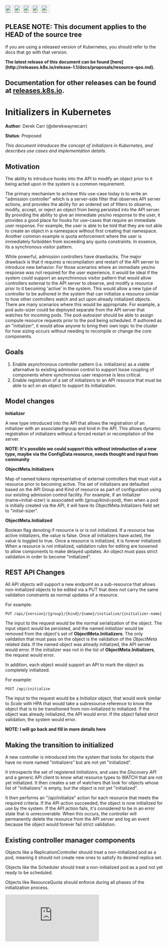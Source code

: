 <!-- BEGIN MUNGE: UNVERSIONED_WARNING -->

<!-- BEGIN STRIP_FOR_RELEASE -->

<img src="http://kubernetes.io/img/warning.png" alt="WARNING"
     width="25" height="25">
<img src="http://kubernetes.io/img/warning.png" alt="WARNING"
     width="25" height="25">
<img src="http://kubernetes.io/img/warning.png" alt="WARNING"
     width="25" height="25">
<img src="http://kubernetes.io/img/warning.png" alt="WARNING"
     width="25" height="25">
<img src="http://kubernetes.io/img/warning.png" alt="WARNING"
     width="25" height="25">

<h2>PLEASE NOTE: This document applies to the HEAD of the source tree</h2>

If you are using a released version of Kubernetes, you should
refer to the docs that go with that version.

<strong>
The latest release of this document can be found
[here](http://releases.k8s.io/release-1.1/docs/proposals/resource-qos.md).

Documentation for other releases can be found at
[releases.k8s.io](http://releases.k8s.io).
</strong>
--

<!-- END STRIP_FOR_RELEASE -->

<!-- END MUNGE: UNVERSIONED_WARNING -->

# Initializers in Kubernetes

**Author**: Derek Carr (@derekwaynecarr)

**Status**: Proposed

*This document introduces the concept of initializers in Kubernetes, and describes use cases and implementation details.*

## Motivation

The ability to introduce hooks into the API to modify an object prior to it being acted upon in the system is a common requirement.

The primary mechanism to achieve this use-case today is to write an "admission controller" which is a server-side filter that observes API server actions, and provides the ability for an ordered set of filters to observe, modify, accept, or reject an object from being persisted into the API server.  By providing the ability to give an immediate yes/no response to the user, it provides a good place for hooks for use-cases that require an immediate user response.  For example, the user is able to be told that they are not able to create an object in a namespace without first creating that namespace.  Another common example is quota enforcement where the user is immediately forbidden from exceeding any quota constraints.  In essence, its a synchronous visitor pattern.

While powerful, admission controllers have drawbacks.  The major drawback is that it requires a recompilation and restart of the API server to introduce new behavior.  For those scenarios where an immediate yes/no response was not required for the user experience, it would be ideal if the system could support an asynchronous visitor pattern that would allow controllers external to the API server to observe, and modify a resource prior to it becoming 'active' in the system.  This would allow a new type of controller to be authored in the system that can initialize a resource similar to how other controllers watch and act upon already initialized objects.  There are many scenarios where this would be appropriate.  For example, a pod auto-sizer could be deployed separate from the API server that watches for incoming pods.  The pod-autosizer should be able to assign compute resource requests prior to the pod being scheduled.  If authored as an "initializer", it would allow anyone to bring their own logic to the cluster for how sizing occurs without needing to recompile or change the core components.

## Goals

1. Enable asynchronous controller pattern (i.e. initializers) as a viable alternative to existing admission control to support loose coupling of components where synchronous user response is less critical.
2. Enable registration of a set of initializers to an API resource that must be able to act on an object to support its initialization.

## Model changes

**Initializer**

A new type introduced into the API that allows the registration of an initializer with an associated group and kind in the API.  This allows dynamic registration of initializers without a forced restart or recompilation of the server.

**NOTE: It's possible we could support this without introduction of a new type, maybe via the ConfigData resource, needs thought and input from community**

**ObjectMeta.Initializers**

Map of named tokens representative of external controllers that must visit a resource prior to becoming active. The set of initializers are defaulted based on the API Group and Kind of resource as part of configuration using our existing admission control facility.  For example, if an Initializer (name=initial-sizer) is associated with (group/kind=pod), then when a pod is initially created via the API, it will have its ObjectMeta.Initializers field set to "initial-sizer".

**ObjectMeta.Initialized**

Boolean flag denoting if resource is or is not initialized. If a resource has active initializers, the value is false. Once all initializers have acted, the value is toggled to true. Once a resource is initialized, it is forever initialized. When a resource is not initialized, validation rules for editing are loosened to allow components to make delayed updates. An object must pass strict validation in order to become "initialized".

## REST API Changes

All API objects will support a new endpoint as a sub-resource that allows non-initialized objects to be edited via a PUT that does not carry the same validation constraints as normal updates of a resource.

For example:

```PUT /api/{version}/{group}/{kind}/{name}/initialize/{initializer-name}```

The input to the request would be the normal serialization of the object.  The input object would be persisted, and the named *initializer* would be removed from the object's set of **ObjectMeta.Initializers**.  The only validation that must pass on the object is the validation of the *ObjectMeta* related data.  If the named object was already initialized, the API server would error.  If the initializer was not in the list of **ObjectMeta.Initializers**, the request would error.

In addition, each object would support an API to mark the object as completely initialized.

For example:

```POST /api/initialize```

The input to the request would be a *Initialize* object, that would work similar to *Scale* with HPA that would take a subresource reference to know the object that is to be transitioned from non-initialized to initialized.  If the object was already initialized,
the API would error.  If the object failed strict validation, the system would error.

**NOTE: I will go back and fill in more details here**

## Making the transition to initialized

A new controller is introduced into the system that looks for objects that have no more named "initializers" but are not yet "initialized".

It introspects the set of registered *Initializers*, and uses the *Discovery API* and a generic API client to know what resource types to WATCH that are not yet initialized.  It then creates a set of watchers that look for objects whose list of "initializers" is empty, but the object is not yet "initialized".

It then performs an "/api/initialize" action for each resource that meets the required criteria.  If the API action succeeded, the object is now initialized for use by the system.  If the API action fails, it's considered to be in an error state that is unrecoverable.  When this occurs, the controller will permanently delete the resource from the API server and log an event because the object would forever fail strict validation.

## Existing controller manager components

Objects like a ReplicationController should treat a non-initialized pod as a pod, meaning it should not create new ones to satisfy its desired replica set.

Objects like the Scheduler should treat a non-initialized pod as a pod not yet ready to be scheduled.

Objects like ResourceQuota should enforce during all phases of the initialization process.

<!-- BEGIN MUNGE: GENERATED_ANALYTICS -->
[![Analytics](https://kubernetes-site.appspot.com/UA-36037335-10/GitHub/docs/proposals/resource-qos.md?pixel)]()
<!-- END MUNGE: GENERATED_ANALYTICS -->
